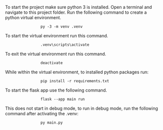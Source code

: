 To start the project make sure python 3 is installed.
Open a terminal and navigate to this project folder.
Run the following command to create a python virtual environment.
                    
                    py -3 -m venv .venv

To start the virtual environment run this command.

                    .venv\scripts\activate

To exit the virtual environment run this command.

                    deactivate

While within the virtual environment, to installed python packages run:

                    pip install -r requirements.txt

To start the flask app use the following command.

                    flask --app main run
                
This does not start in debug mode, to run in debug mode, run the following command after activating the .venv:

                    py main.py